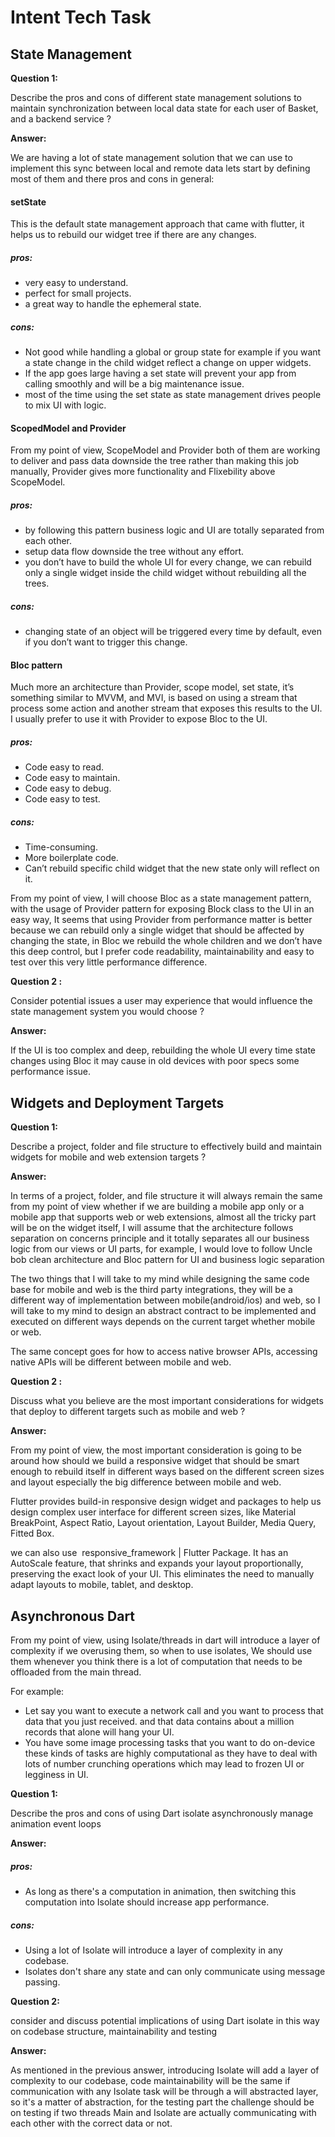 # Intent Tech Task

## State Management

**Question 1:**

Describe the pros and cons of different state management solutions to maintain synchronization between local data state for each user of Basket, and a backend service ? 

**Answer:**

We are having a lot of state management solution that we can use to implement this sync between local and remote data lets start by defining most of them and there pros and cons in general: 

#### setState
  
This is the default state management approach that came with flutter, it helps us to rebuild our widget tree if there are any changes. 

##### pros: 
- very easy to understand. 
- perfect for small projects. 
- a great way to handle the ephemeral state.

##### cons: 
- Not good while handling a global or group state for example if you want a state change in the child widget reflect a change on upper widgets. 
- If the app goes large having a set state will prevent your app from calling smoothly and will be a big maintenance issue. 
- most of the time using the set state as state management drives people to mix UI with logic.

#### ScopedModel and Provider
    
From my point of view, ScopeModel and Provider both of them are working to deliver and pass data downside the tree rather than making this job manually, Provider gives more functionality and Flixebility above ScopeModel. 

##### pros: 
- by following this pattern business logic and UI are totally separated from each other. 
- setup data flow downside the tree without any effort. 
- you don’t have to build the whole UI for every change, we can rebuild only a single widget inside the child widget without rebuilding all the trees.

##### cons: 
- changing state of an object will be triggered every time by default, even if you don’t want to trigger this change.

#### Bloc pattern
    
Much more an architecture than Provider, scope model, set state, it’s something similar to MVVM, and MVI, is based on using a stream that process some action and another stream that exposes this results to the UI. I usually prefer to use it with Provider to expose Bloc to the UI. 

##### pros: 
- Code easy to read.
- Code easy to maintain. 
- Code easy to debug. 
- Code easy to test. 

##### cons: 
- Time-consuming. 
- More boilerplate code. 
- Can’t rebuild specific child widget that the new state only will reflect on it.

From my point of view, I will choose Bloc as a state management pattern, with the usage of Provider pattern for exposing Block class to the UI in an easy way, It seems that using Provider from performance matter is better because we can rebuild only a single widget that should be affected by changing the state, in Bloc we rebuild the whole children and we don’t have this deep control, but I prefer code readability, maintainability and easy to test over this very little performance difference. 


**Question 2 :**

Consider potential issues a user may experience that would influence the state management system you would choose ? 

**Answer:**

If the UI is too complex and deep, rebuilding the whole UI every time state changes using Bloc it may cause in old devices with poor specs some performance issue.



## Widgets and Deployment Targets

**Question 1:**

Describe a project, folder and file structure to effectively build and maintain widgets for mobile and web extension targets ?

**Answer:**

In terms of a project, folder, and file structure it will always remain the same from my point of view whether if we are building a mobile app only or a mobile app that supports web or web extensions, almost all the tricky part will be on the widget itself, I will assume that the architecture follows separation on concerns principle and it totally separates all our business logic from our views or UI parts, for example, I would love to follow Uncle bob clean architecture and Bloc pattern for UI and business logic separation 

The two things that I will take to my mind while designing the same code base for mobile and web is the third party integrations, they will be a different way of implementation between mobile(android/ios) and web, so I will take to my mind to design an abstract contract to be implemented and executed on different ways depends on the current target whether mobile or web. 

The same concept goes for how to access native browser APIs, accessing native APIs will be different between mobile and web.


**Question 2 :**

Discuss what you believe are the most important considerations for widgets that deploy to different targets such as mobile and web ? 

**Answer:**

From my point of view, the most important consideration is going to be around how should we build a responsive widget that should be smart enough to rebuild itself in different ways based on the different screen sizes and layout especially the big difference between mobile and web.  

Flutter provides build-in responsive design widget and packages to help us design complex user interface for different screen sizes, like Material BreakPoint, Aspect Ratio, Layout orientation,  Layout Builder, Media Query, Fitted Box.  

we can also use  responsive_framework | Flutter Package.
It has an AutoScale feature, that shrinks and expands your layout proportionally, preserving the exact look of your UI. This eliminates the need to manually adapt layouts to mobile, tablet, and desktop.


## Asynchronous Dart
 
From my point of view, using Isolate/threads in dart will introduce a layer of complexity if we overusing them, so when to use isolates, We should use them whenever you think there is a lot of computation that needs to be offloaded from the main thread. 

For example: 
* Let say you want to execute a network call and you want to process that data that you just received. and that data contains about a million records that alone will hang your UI.
* You have some image processing tasks that you want to do on-device these kinds of tasks are highly computational as they have to deal with lots of number crunching operations which may lead to frozen UI or legginess in UI.

**Question 1:**

Describe the pros and cons of using Dart isolate asynchronously manage animation event loops

**Answer:**

##### pros: 
- As long as there's a computation in animation, then switching this computation into Isolate should increase app performance. 

##### cons: 
- Using a lot of Isolate will introduce a layer of complexity in any codebase. 
- Isolates don't share any state and can only communicate using message passing.

**Question 2:**

consider and discuss potential implications of using Dart isolate in this way on codebase structure, maintainability and testing

**Answer:**

As mentioned in the previous answer, introducing Isolate will add a layer of complexity to our codebase, code maintainability will be the same if communication with any Isolate task will be through a will abstracted layer, so it's a matter of abstraction, for the testing part the challenge should be on testing if two threads Main and Isolate are actually communicating with each other with the correct data or not. 



